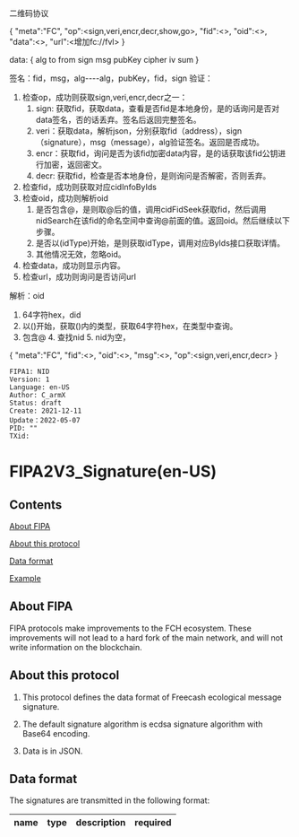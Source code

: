 二维码协议

{
    "meta":"FC",
    "op":<sign,veri,encr,decr,show,go>,
    "fid":<>,
    "oid":<>,
    "data":<>,
    "url":<增加fc://fvl>
}


data:
{
alg
to
from
sign
msg
pubKey
cipher
iv
sum
}

签名：fid，msg，alg----alg，pubKey，fid，sign
验证：


1. 检查op，成功则获取sign,veri,encr,decr之一：
   1. sign: 获取fid，获取data，查看是否fid是本地身份，是的话询问是否对data签名，否的话丢弃。签名后返回完整签名。
   2. veri：获取data，解析json，分别获取fid（address），sign（signature），msg（message），alg验证签名。返回是否成功。
   3. encr：获取fid，询问是否为该fid加密data内容，是的话获取该fid公钥进行加密，返回密文。
   4. decr: 获取fid，检查是否本地身份，是则询问是否解密，否则丢弃。
2. 检查fid，成功则获取对应cidInfoByIds
2. 检查oid，成功则解析oid
   1. 是否包含@，是则取@后的值，调用cidFidSeek获取fid，然后调用nidSearch在该fid的命名空间中查询@前面的值。返回oid。然后继续以下步骤。
   2. 是否以(idType)开始，是则获取idType，调用对应ByIds接口获取详情。
   3. 其他情况无效，忽略oid。
3. 检查data，成功则显示内容。
4. 检查url，成功则询问是否访问url

解析：oid
1. 64字符hex，did
2. 以()开始，获取()内的类型，获取64字符hex，在类型中查询。
3. 包含@
   4. 查找nid
   5. nid为空，

{
    "meta":"FC",
    "fid":<>,
    "oid":<>,
    "msg":<>,
    "op":<sign,veri,encr,decr>
}



```
FIPA1: NID
Version: 1
Language: en-US
Author: C_armX
Status: draft
Create: 2021-12-11
Update：2022-05-07
PID: ""
TXid: 
```

# FIPA2V3_Signature(en-US)

## Contents

[About FIPA](#about-fipa)

[About this protocol](#about-this-protocol)

[Data format](#data-format)

[Example](#Example)

## About FIPA

FIPA protocols make improvements to the FCH ecosystem. These improvements will not lead to a hard fork of the main network, and will not write information on the blockchain.

## About this protocol

1. This protocol defines the data format of Freecash ecological message signature.

2. The default signature algorithm is ecdsa signature algorithm with Base64 encoding.

3. Data is in JSON.

## Data format

The signatures are transmitted in the following format:

|name|type|description|required|
|:---|:---|:---|:---|
